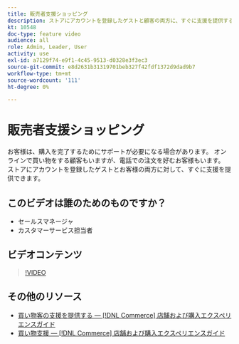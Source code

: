 ```yaml
---
title: 販売者支援ショッピング
description: ストアにアカウントを登録したゲストと顧客の両方に、すぐに支援を提供する方法を説明します。
kt: 10548
doc-type: feature video
audience: all
role: Admin, Leader, User
activity: use
exl-id: a7129f74-e9f1-4c45-9513-d0328e3f3ec3
source-git-commit: e8d2631b31319701beb327f42fdf1372d9dad9b7
workflow-type: tm+mt
source-wordcount: '111'
ht-degree: 0%

---
```


# 販売者支援ショッピング

お客様は、購入を完了するためにサポートが必要になる場合があります。 オンラインで買い物をする顧客もいますが、電話での注文を好むお客様もいます。 ストアにアカウントを登録したゲストとお客様の両方に対して、すぐに支援を提供できます。

## このビデオは誰のためのものですか？

- セールスマネージャ
- カスタマーサービス担当者

## ビデオコンテンツ

>[!VIDEO](https://video.tv.adobe.com/v/343662?quality=12&learn=on)

## その他のリソース

- [買い物客の支援を提供する — [!DNL Commerce] 店舗および購入エクスペリエンスガイド](https://experienceleague.adobe.com/docs/commerce-admin/customers/customer-accounts/manage/login-as-customer.html)
- [買い物支援 — [!DNL Commerce] 店舗および購入エクスペリエンスガイド](https://experienceleague.adobe.com/docs/commerce-admin/stores-sales/introduction.html#shopping-assistance)
